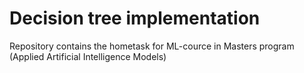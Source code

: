 # Decision tree implementation
Repository contains the hometask for ML-cource in Masters program (Applied Artificial Intelligence Models)
